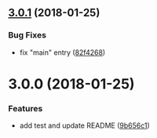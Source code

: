 <a name="3.0.1"></a>
## [3.0.1](https://github.com/ULIVZ/parse7/compare/v3.0.0...v3.0.1) (2018-01-25)


### Bug Fixes

* fix "main" entry ([82f4268](https://github.com/ULIVZ/parse7/commit/82f4268))



<a name="3.0.0"></a>
# 3.0.0 (2018-01-25)


### Features

* add test and update README ([9b656c1](https://github.com/ULIVZ/parse7/commit/9b656c1))



